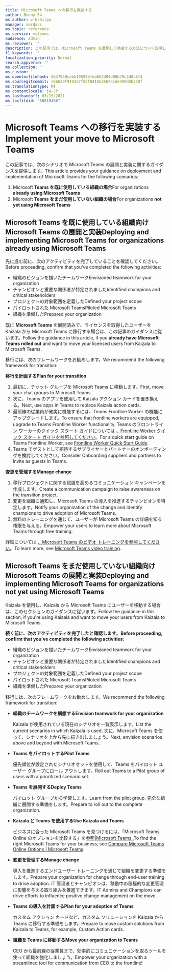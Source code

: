 ```yaml
---
title: Microsoft Teams への移行を実装する
author: Benny-54
ms.author: v-bshilpa
manager: serdars
ms.topic: reference
ms.service: msteams
audience: admin
ms.reviewer: ''
description: この記事では、Microsoft Teams を展開して実装する方法について説明します。
f1.keywords: ''
localization_priority: Normal
search.appverid: ''
ms.collection: ''
ms.custom: ''
ms.openlocfilehash: 5647969ccbb19599efea062d94d88b79c2d8a6f4
ms.sourcegitcommit: c6b630f9193d7f82f0416bd567a1de390d4b260f
ms.translationtype: MT
ms.contentlocale: ja-JP
ms.lasthandoff: 03/15/2021
ms.locfileid: "50819486"
---
```

# <a name="implement-your-move-to-microsoft-teams"></a><span data-ttu-id="dabd4-103">Microsoft Teams への移行を実装する</span><span class="sxs-lookup"><span data-stu-id="dabd4-103">Implement your move to Microsoft Teams</span></span>

<span data-ttu-id="dabd4-104">この記事では、次のシナリオで Microsoft Teams の展開と実装に関するガイダンスを提供します。</span><span class="sxs-lookup"><span data-stu-id="dabd4-104">This article provides your guidance on deployment and implementation of Microsoft Teams for the following scenarios:</span></span>

1. <span data-ttu-id="dabd4-105">Microsoft **Teams を既に使用している組織の場合**</span><span class="sxs-lookup"><span data-stu-id="dabd4-105">For organizations **already using Microsoft Teams**</span></span>
2. <span data-ttu-id="dabd4-106">Microsoft **Teams をまだ使用していない組織の場合**</span><span class="sxs-lookup"><span data-stu-id="dabd4-106">For organizations **not yet using Microsoft Teams**</span></span>

## <a name="deploying-and-implementing-microsoft-teams-for-organizations-already-using-microsoft-teams"></a><span data-ttu-id="dabd4-107">Microsoft Teams を既に使用している組織向け Microsoft Teams の展開と実装</span><span class="sxs-lookup"><span data-stu-id="dabd4-107">Deploying and implementing Microsoft Teams for organizations already using Microsoft Teams</span></span>
 
<span data-ttu-id="dabd4-108">先に進む前に、次のアクティビティを完了していることを確認してください。</span><span class="sxs-lookup"><span data-stu-id="dabd4-108">Before proceeding, confirm that you've completed the following activities:</span></span> 

- <span data-ttu-id="dabd4-109">組織のビジョンを描いたチームワーク</span><span class="sxs-lookup"><span data-stu-id="dabd4-109">Envisioned teamwork for your organization</span></span>  
- <span data-ttu-id="dabd4-110">チャンピオンと重要な関係者が特定されました</span><span class="sxs-lookup"><span data-stu-id="dabd4-110">Identified champions and critical stakeholders</span></span> 
- <span data-ttu-id="dabd4-111">プロジェクトの対象範囲を定義した</span><span class="sxs-lookup"><span data-stu-id="dabd4-111">Defined your project scope</span></span>  
- <span data-ttu-id="dabd4-112">パイロットされた Microsoft Teams</span><span class="sxs-lookup"><span data-stu-id="dabd4-112">Piloted Microsoft Teams</span></span> 
- <span data-ttu-id="dabd4-113">組織を準備した</span><span class="sxs-lookup"><span data-stu-id="dabd4-113">Prepared your organization</span></span> 

<span data-ttu-id="dabd4-114">既に **Microsoft Teams** を展開済みで、ライセンスを取得したユーザーを Kaizala から Microsoft Teams に移行する場合は、この記事のガイダンスに従います。</span><span class="sxs-lookup"><span data-stu-id="dabd4-114">Follow the guidance in this article, if you **already have Microsoft Teams rolled out** and want to move your licensed users from Kaizala to Microsoft Teams.</span></span> 
   
<span data-ttu-id="dabd4-115">移行には、次のフレームワークをお勧めします。</span><span class="sxs-lookup"><span data-stu-id="dabd4-115">We recommend the following framework for transition:</span></span>  
   
<span data-ttu-id="dabd4-116">**移行を計画する**</span><span class="sxs-lookup"><span data-stu-id="dabd4-116">**Plan for your transition**</span></span> 
   
1. <span data-ttu-id="dabd4-117">最初に、チャット グループを Microsoft Teams に移動します。</span><span class="sxs-lookup"><span data-stu-id="dabd4-117">First, move your chat groups to Microsoft Teams.</span></span>
1. <span data-ttu-id="dabd4-118">次に、Teams のアプリを使用して Kaizala アクション カードを置き換える。</span><span class="sxs-lookup"><span data-stu-id="dabd4-118">Next, use apps in Teams to replace Kaizala action cards.</span></span>
1. <span data-ttu-id="dabd4-119">最前線の従業員が確実に機能するには、Teams Frontline Worker の機能にアップグレードします。</span><span class="sxs-lookup"><span data-stu-id="dabd4-119">To ensure that frontline workers are equipped, upgrade to Teams Frontline Worker functionality.</span></span> <span data-ttu-id="dabd4-120">Teams のフロントライン ワーカーのクイック スタート ガイドについては [、Frontline Worker クイック スタート ガイドを参照してください](https://docs.microsoft.com/microsoftteams/flw-quickstart)。</span><span class="sxs-lookup"><span data-stu-id="dabd4-120">For a quick start guide on Teams Frontline Worker, see [Frontline Worker Quick Start Guide](https://docs.microsoft.com/microsoftteams/flw-quickstart).</span></span>
1. <span data-ttu-id="dabd4-121">Teams でゲストとして招待するサプライヤーとパートナーのオンボーディングを検討してください。</span><span class="sxs-lookup"><span data-stu-id="dabd4-121">Consider Onboarding suppliers and partners to invite as guests in Teams.</span></span>  
  
<span data-ttu-id="dabd4-122">**変更を管理する**</span><span class="sxs-lookup"><span data-stu-id="dabd4-122">**Manage change**</span></span>  
   
1. <span data-ttu-id="dabd4-123">移行プロジェクトに関する認識を高めるコミュニケーション キャンペーンを作成します。</span><span class="sxs-lookup"><span data-stu-id="dabd4-123">Create a communication campaign to raise awareness on the transition project.</span></span> 
1. <span data-ttu-id="dabd4-124">変更を組織に通知し、Microsoft Teams の導入を推進するチャンピオンを特定します。</span><span class="sxs-lookup"><span data-stu-id="dabd4-124">Notify your organization of the change and identify champions to drive adoption of Microsoft Teams.</span></span> 
1. <span data-ttu-id="dabd4-125">無料のトレーニングを通じて、ユーザーが Microsoft Teams の詳細を知る権限を与える。</span><span class="sxs-lookup"><span data-stu-id="dabd4-125">Empower your users to learn more about Microsoft Teams through free training.</span></span> 
   
<span data-ttu-id="dabd4-126">詳細については [、Microsoft Teams のビデオ トレーニングを参照してください](https://support.microsoft.com/office/microsoft-teams-video-training-4f108e54-240b-4351-8084-b1089f0d21d7?ui=en-us&rs=en-us&ad=us)。</span><span class="sxs-lookup"><span data-stu-id="dabd4-126">To learn more, see [Microsoft Teams video training](https://support.microsoft.com/office/microsoft-teams-video-training-4f108e54-240b-4351-8084-b1089f0d21d7?ui=en-us&rs=en-us&ad=us).</span></span>   
 
## <a name="deploying-and-implementing-microsoft-teams-for-organizations-not-yet-using-microsoft-teams"></a><span data-ttu-id="dabd4-127">Microsoft Teams をまだ使用していない組織向け Microsoft Teams の展開と実装</span><span class="sxs-lookup"><span data-stu-id="dabd4-127">Deploying and implementing Microsoft Teams for organizations not yet using Microsoft Teams</span></span>
 
<span data-ttu-id="dabd4-128">Kaizala を使用し、Kaizala から Microsoft Teams にユーザーを移動する場合は、このセクションのガイダンスに従います。</span><span class="sxs-lookup"><span data-stu-id="dabd4-128">Follow the guidance in this section, if you're using Kaizala and want to move your users from Kaizala to Microsoft Teams.</span></span>
   
<span data-ttu-id="dabd4-129">**続く前に、次のアクティビティを完了したと確認します**。</span><span class="sxs-lookup"><span data-stu-id="dabd4-129">**Before proceeding, confirm that you've completed the following activities**:</span></span> 
   
- <span data-ttu-id="dabd4-130">組織のビジョンを描いたチームワーク</span><span class="sxs-lookup"><span data-stu-id="dabd4-130">Envisioned teamwork for your organization</span></span> 
- <span data-ttu-id="dabd4-131">チャンピオンと重要な関係者が特定されました</span><span class="sxs-lookup"><span data-stu-id="dabd4-131">Identified champions and critical stakeholders</span></span> 
- <span data-ttu-id="dabd4-132">プロジェクトの対象範囲を定義した</span><span class="sxs-lookup"><span data-stu-id="dabd4-132">Defined your project scope</span></span>  
- <span data-ttu-id="dabd4-133">パイロットされた Microsoft Teams</span><span class="sxs-lookup"><span data-stu-id="dabd4-133">Piloted Microsoft Teams</span></span>
- <span data-ttu-id="dabd4-134">組織を準備した</span><span class="sxs-lookup"><span data-stu-id="dabd4-134">Prepared your organization</span></span>  
   
<span data-ttu-id="dabd4-135">移行には、次のフレームワークをお勧めします。</span><span class="sxs-lookup"><span data-stu-id="dabd4-135">We recommend the following framework for transition:</span></span> 
   
- <span data-ttu-id="dabd4-136">**組織のチームワークを構想する**</span><span class="sxs-lookup"><span data-stu-id="dabd4-136">**Envision teamwork for your organization**</span></span> 
   
   <span data-ttu-id="dabd4-137">Kaizala が使用されている現在のシナリオを一覧表示します。</span><span class="sxs-lookup"><span data-stu-id="dabd4-137">List the current scenarios in which Kaizala is used.</span></span> <span data-ttu-id="dabd4-138">次に、Microsoft Teams を使って、シナリオを上から先に描き出しましょう。</span><span class="sxs-lookup"><span data-stu-id="dabd4-138">Next, envision scenarios above and beyond with Microsoft Teams.</span></span>  

- <span data-ttu-id="dabd4-139">**Teams をパイロットする**</span><span class="sxs-lookup"><span data-stu-id="dabd4-139">**Pilot Teams**</span></span>

   <span data-ttu-id="dabd4-140">優先順位が設定されたシナリオセットを使用して、Teams をパイロット ユーザー グループにロール アウトします。</span><span class="sxs-lookup"><span data-stu-id="dabd4-140">Roll out Teams to a Pilot group of users with a prioritized scenario set.</span></span> 

- <span data-ttu-id="dabd4-141">**Teams を展開する**</span><span class="sxs-lookup"><span data-stu-id="dabd4-141">**Deploy Teams**</span></span> 

   <span data-ttu-id="dabd4-142">パイロット グループから学習します。</span><span class="sxs-lookup"><span data-stu-id="dabd4-142">Learn from the pilot group.</span></span> <span data-ttu-id="dabd4-143">完全な組織に展開する準備をします。</span><span class="sxs-lookup"><span data-stu-id="dabd4-143">Prepare to roll out to the complete organization.</span></span>  

- <span data-ttu-id="dabd4-144">**Kaizala と Teams を使用する**</span><span class="sxs-lookup"><span data-stu-id="dabd4-144">**Use Kaizala and Teams**</span></span>  

   <span data-ttu-id="dabd4-145">ビジネスに合った Microsoft Teams を見つけるには、「Microsoft Teams Online のオプションを比較する」を[参照|Microsoft Teams .](https://www.microsoft.com/microsoft-teams/compare-microsoft-teams-options)</span><span class="sxs-lookup"><span data-stu-id="dabd4-145">To find the right Microsoft Teams for your business, see [Compare Microsoft Teams Online Options | Microsoft Teams](https://www.microsoft.com/microsoft-teams/compare-microsoft-teams-options).</span></span> 

- <span data-ttu-id="dabd4-146">**変更を管理する**</span><span class="sxs-lookup"><span data-stu-id="dabd4-146">**Manage change**</span></span> 

   <span data-ttu-id="dabd4-147">導入を推進するエンドユーザー トレーニングを通じて組織を変更する準備をします。</span><span class="sxs-lookup"><span data-stu-id="dabd4-147">Prepare your organization for change through end-user training to drive adoption.</span></span> <span data-ttu-id="dabd4-148">IT 管理者とチャンピオンは、移動中の積極的な変更管理に影響を与える取り組みを推進できます。</span><span class="sxs-lookup"><span data-stu-id="dabd4-148">IT Admins and Champions can drive efforts to influence positive change management on the move.</span></span>  

- <span data-ttu-id="dabd4-149">**Teams の導入を計画する**</span><span class="sxs-lookup"><span data-stu-id="dabd4-149">**Plan for your adoption of Teams**</span></span>

    <span data-ttu-id="dabd4-150">カスタム アクション カードなど、カスタム ソリューションを Kaizala から Teams に移行する準備をします。</span><span class="sxs-lookup"><span data-stu-id="dabd4-150">Prepare to move custom solutions from Kaizala to Teams, for example, Custom Action cards.</span></span> 
     
- <span data-ttu-id="dabd4-151">**組織を Teams に移動する**</span><span class="sxs-lookup"><span data-stu-id="dabd4-151">**Move your organization to Teams**</span></span> 

    <span data-ttu-id="dabd4-152">CEO から最前線の従業員まで、効率的にコミュニケーションを取るツールを使って組織を強化しましょう。</span><span class="sxs-lookup"><span data-stu-id="dabd4-152">Empower your organization with a streamlined tool for communication from CEO to the frontline!</span></span> 
